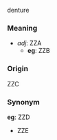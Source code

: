 denture
### Meaning
+ _adj_: ZZA
	+ __eg__: ZZB

### Origin

ZZC

### Synonym

__eg__: ZZD

+ ZZE



